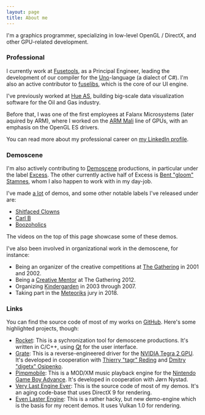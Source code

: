 ```yaml
---
layout: page
title: About me
---
```


I'm a graphics programmer, specializing in low-level OpenGL / DirectX, and
other GPU-related development.

### Professional

I currently work at [Fusetools](https://fusetools.com), as a Principal
Engineer, leading the development of our compiler for the
[Uno](https://www.fusetools.com/docs/uno/uno-lang)-language (a dialect of C#).
I'm also an active contributor to
[fuselibs](https://github.com/fusetools/fuselibs-public), which is the core of
our UI engine.

I've previously worked at [Hue AS](http://hue.no/), building big-scale data
visualization software for the Oil and Gas industry.

Before that, I was one of the first employees at Falanx Microsystems (later
aquired by ARM), where I worked on the
[ARM Mali](https://en.wikipedia.org/wiki/Mali_(GPU)) line of GPUs, with an
emphasis on the OpenGL ES drivers.

You can read more about my professional career on
[my LinkedIn profile](https://www.linkedin.com/in/erik-faye-lund-7a87112/).

### Demoscene

I'm also actively contributing to
[Demoscene](https://en.wikipedia.org/wiki/Demoscene) productions, in particular
under the label [Excess](http://www.pouet.net/groups.php?which=1360). The other
currently active half of Excess is
[Bent "gloom" Stamnes](https://twitter.com/gloom303), whom I also happen to work
with in my day-job.

I've made [a lot](http://www.pouet.net/user.php?who=1383&show=credits) of demos,
and some other notable labels I've released under are:

* [Shitfaced Clowns](http://www.pouet.net/groups.php?which=4843)
* [Carl B](http://www.pouet.net/groups.php?which=2588)
* [Boozoholics](http://www.pouet.net/groups.php?which=2823)

The videos on the top of this page showcase some of these demos.

I've also been involved in organizational work in the demoscene, for instance:

* Being an organizer of the creative competitions at
  [The Gathering](https://www.gathering.org/) in 2001 and 2002.
* Being a [Creative Mentor](https://archive.gathering.org/tg12/en/creative/mentors/)
  at The Gathering 2012.
* Organizing [Kindergarden](http://kg.slengpung.com) in 2003 through 2007.
* Taking part in the [Meteoriks](http://meteoriks.org) jury in 2018.

### Links

You can find the source code of most of my works on
[GitHub](https://github.com/kusma). Here's some highlighted projects, though:

* [Rocket](https://github.com/rocket/rocket): This is a sychronization tool for
  demoscene productions. It's written in C/C++, using [Qt](https://www.qt.io/)
  for the user interface.
* [Grate](https://github.com/grate-driver/grate): This is a reverse-engineered
  driver for the [NVIDIA Tegra 2 GPU](https://en.wikipedia.org/wiki/Tegra#Tegra_2).
  It's developed in cooperation with
  [Thierry "tagr" Reding](https://github.com/thierryreding) and
  [Dmitry "digetx" Osipenko](https://github.com/digetx).
* [Pimpmobile](http://pimpmobile.sourceforge.net/): This is a MOD/XM music
  playback engine for the
  [Nintendo Game Boy Advance](https://en.wikipedia.org/wiki/Game_Boy_Advance).
  It's developed in cooperation with Jørn Nystad.
* [Very Last Engine Ever](https://github.com/excess-demogroup/vlee): This is
  the source code of most of my demos. It's an aging code-base that uses
  DirectX 9 for rendering.
* [Even Laster Engine](https://github.com/excess-demogroup/even-laster-engine):
  This is a rather hacky, but new demo-engine which is the basis for my recent
  demos. It uses Vulkan 1.0 for rendering.
